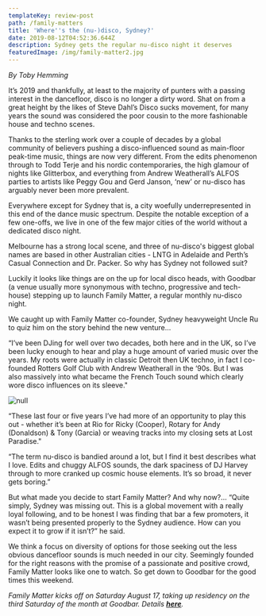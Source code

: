 ```yaml
---
templateKey: review-post
path: /family-matters
title: 'Where''s the (nu-)disco, Sydney?'
date: 2019-08-12T04:52:36.644Z
description: Sydney gets the regular nu-disco night it deserves
featuredImage: /img/family-matter2.jpg
---
```

_By Toby Hemming_

It’s 2019 and thankfully, at least to the majority of punters with a passing interest in the dancefloor, disco is no longer a dirty word. Shat on from a great height by the likes of Steve Dahl’s Disco sucks movement, for many years the sound was considered the poor cousin to the more fashionable house and techno scenes. 

Thanks to the sterling work over a couple of decades by a global community of believers pushing a disco-influenced sound as main-floor peak-time music, things are now very different. From the edits phenomenon through to Todd Terje and his nordic contemporaries, the high glamour of nights like Glitterbox, and everything from Andrew Weatherall’s ALFOS parties to artists like Peggy Gou and Gerd Janson, ‘new’ or nu-disco has arguably never been more prevalent.

Everywhere except for Sydney that is, a city woefully underrepresented in this end of the dance music spectrum. Despite the notable exception of a few one-offs, we live in one of the few major cities of the world without a dedicated disco night. 

Melbourne has a strong local scene, and three of nu-disco's biggest global names are based in other Australian cities - LNTG in Adelaide and Perth’s Casual Connection and Dr. Packer. So why has Sydney not followed suit?

Luckily it looks like things are on the up for local disco heads, with Goodbar (a venue usually more synonymous with techno, progressive and tech-house) stepping up to launch Family Matter, a regular monthly nu-disco night.

We caught up with Family Matter co-founder, Sydney heavyweight Uncle Ru to quiz him on the story behind the new venture…

“I’ve been DJing for well over two decades, both here and in the UK, so I’ve been lucky enough to hear and play a huge amount of varied music over the years. My roots were actually in classic Detroit then UK techno, in fact I co-founded Rotters Golf Club with Andrew Weatherall in the ‘90s. But I was also massively into what became the French Touch sound which clearly wore disco influences on its sleeve." 

![null](/img/family-matter1.jpg)

“These last four or five years I’ve had more of an opportunity to play this out - whether it’s been at Rio for Ricky (Cooper), Rotary for Andy (Donaldson) & Tony (Garcia) or weaving tracks into my closing sets at Lost Paradise."

“The term nu-disco is bandied around a lot, but I find it best describes what I love. Edits and chuggy ALFOS sounds, the dark spaciness of DJ Harvey through to more cranked up cosmic house elements. It’s so broad, it never gets boring.”

But what made you decide to start Family Matter? And why now?... “Quite simply, Sydney was missing out. This is a global movement with a really loyal following, and to be honest I was finding that bar a few promoters, it wasn’t being presented properly to the Sydney audience. How can you expect it to grow if it isn’t?” he said. 

We think a focus on diversity of options for those seeking out the less obvious dancefloor sounds is much needed in our city. Seemingly founded for the right reasons with the promise of a passionate and positive crowd, Family Matter looks like one to watch. So get down to Goodbar for the good times this weekend.

_Family Matter kicks off on Saturday August 17, taking up residency on the third Saturday of the month at Goodbar. Details [**here**](https://www.facebook.com/events/389794344979294/)._
